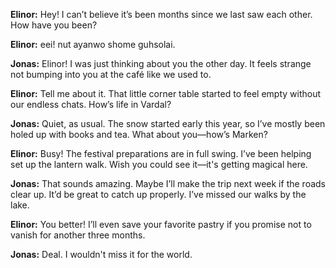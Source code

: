 
**Elinor:** Hey! I can’t believe it’s been months since we last saw each other. How have you been?

**Elinor:** eei! nut ayanwo shome guhsolai. 

**Jonas:** Elinor! I was just thinking about you the other day. It feels strange not bumping into you at the café like we used to.

**Elinor:** Tell me about it. That little corner table started to feel empty without our endless chats. How’s life in Vardal?

**Jonas:** Quiet, as usual. The snow started early this year, so I’ve mostly been holed up with books and tea. What about you—how’s Marken?

**Elinor:** Busy! The festival preparations are in full swing. I’ve been helping set up the lantern walk. Wish you could see it—it's getting magical here.

**Jonas:** That sounds amazing. Maybe I’ll make the trip next week if the roads clear up. It’d be great to catch up properly. I’ve missed our walks by the lake.

**Elinor:** You better! I’ll even save your favorite pastry if you promise not to vanish for another three months.

**Jonas:** Deal. I wouldn't miss it for the world.
